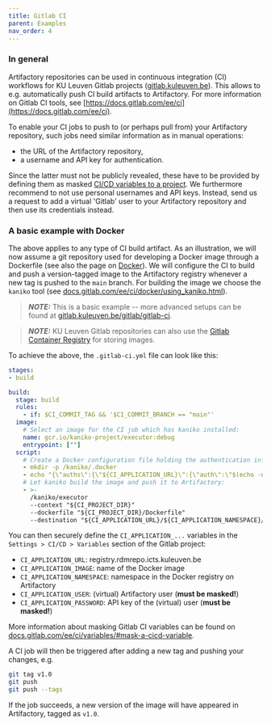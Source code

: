 ```yaml
---
title: Gitlab CI
parent: Examples
nav_order: 4
---
```


### In general

Artifactory repositories can be used in continuous integration (CI) workflows
for KU Leuven Gitlab projects ([gitlab.kuleuven.be](
https://gitlab.kuleuven.be)). This allows to e.g. automatically push CI build
artifacts to Artifactory. For more information on Gitlab CI tools, see
[https://docs.gitlab.com/ee/ci](https://docs.gitlab.com/ee/ci).

To enable your CI jobs to push to (or perhaps pull from) your Artifactory
repository, such jobs need similar information as in manual operations:
- the URL of the Artifactory repository,
- a username and API key for authentication.

Since the latter must not be publicly revealed, these have to be provided
by defining them as masked [CI/CD variables to a project](
https://docs.gitlab.com/ee/ci/variables/#add-a-cicd-variable-to-a-project).
We furthermore recommend to not use personal usernames and API keys. Instead,
send us a request to add a virtual 'Gitlab' user to your Artifactory repository
and then use its credentials instead.


### A basic example with Docker

The above applies to any type of CI build artifact. As an illustration,
we will now assume a git repository used for developing a Docker image through
a Dockerfile (see also the page on [Docker](./docker)). We will configure
the CI to build and push a version-tagged image to the Artifactory registry
whenever a new tag is pushed to the `main` branch. For building the image we
choose the `kaniko` tool (see [docs.gitlab.com/ee/ci/docker/using_kaniko.html](
https://docs.gitlab.com/ee/ci/docker/using_kaniko.html)).

> **_NOTE:_** This is a basic example -- more advanced setups can be
found at [gitlab.kuleuven.be/gitlab/gitlab-ci](
https://gitlab.kuleuven.be/gitlab/gitlab-ci).

> **_NOTE:_** KU Leuven Gitlab repositories can also use the
[Gitlab Container Registry](
https://docs.gitlab.com/ee/user/packages/container_registry) for storing images.

To achieve the above, the `.gitlab-ci.yml` file can look like this:
```yaml
stages:
- build

build:
  stage: build
  rules:
    - if: $CI_COMMIT_TAG && '$CI_COMMIT_BRANCH == "main"'
  image:
    # Select an image for the CI job which has kaniko installed:
    name: gcr.io/kaniko-project/executor:debug
    entrypoint: [""]
  script:
    # Create a Docker configuration file holding the authentication info:
    - mkdir -p /kaniko/.docker
    - echo "{\"auths\":{\"${CI_APPLICATION_URL}\":{\"auth\":\"$(echo -n ${CI_APPLICATION_USER}:${CI_APPLICATION_PASSWORD} | base64 | tr -d '\n')\"}}}" > /kaniko/.docker/config.json
    # Let kaniko build the image and push it to Artifactory:
    - >-
      /kaniko/executor
      --context "${CI_PROJECT_DIR}"
      --dockerfile "${CI_PROJECT_DIR}/Dockerfile"
      --destination "${CI_APPLICATION_URL}/${CI_APPLICATION_NAMESPACE}/${CI_APPLICATION_IMAGE}:${CI_COMMIT_TAG}"
```

You can then securely define the `CI_APPLICATION_...` variables in the
`Settings > CI/CD > Variables` section of the Gitlab project:

* `CI_APPLICATION_URL`: registry.rdmrepo.icts.kuleuven.be
* `CI_APPLICATION_IMAGE`: name of the Docker image
* `CI_APPLICATION_NAMESPACE`: namespace in the Docker registry on Artifactory
* `CI_APPLICATION_USER`: (virtual) Artifactory user (**must be masked!**)
* `CI_APPLICATION_PASSWORD`: API key of the (virtual) user (**must be masked!**)

More information about masking Gitlab CI variables can be found on
[docs.gitlab.com/ee/ci/variables/#mask-a-cicd-variable](
https://docs.gitlab.com/ee/ci/variables/#mask-a-cicd-variable).

A CI job will then be triggered after adding a new tag and pushing your
changes, e.g.
```bash
git tag v1.0
git push
git push --tags
```
If the job succeeds, a new version of the image will have appeared in
Artifactory, tagged as `v1.0`.
